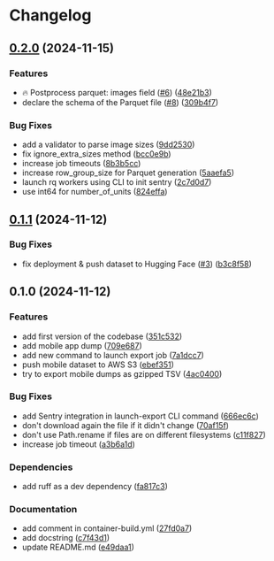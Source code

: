 # Changelog

## [0.2.0](https://github.com/openfoodfacts/openfoodfacts-exports/compare/v0.1.1...v0.2.0) (2024-11-15)


### Features

* :fire: Postprocess parquet: images field ([#6](https://github.com/openfoodfacts/openfoodfacts-exports/issues/6)) ([48e21b3](https://github.com/openfoodfacts/openfoodfacts-exports/commit/48e21b35312ef63f9cc3f913d1a8854ce5e00a51))
* declare the schema of the Parquet file ([#8](https://github.com/openfoodfacts/openfoodfacts-exports/issues/8)) ([309b4f7](https://github.com/openfoodfacts/openfoodfacts-exports/commit/309b4f73009424be65d712d2798f11bf7525d952))


### Bug Fixes

* add a validator to parse image sizes ([9dd2530](https://github.com/openfoodfacts/openfoodfacts-exports/commit/9dd25300b6d8c85004de39a1f1f36dab9f3e42fc))
* fix ignore_extra_sizes method ([bcc0e9b](https://github.com/openfoodfacts/openfoodfacts-exports/commit/bcc0e9be40ac8800136b063be24d943c33c7ac8e))
* increase job timeouts ([8b3b5cc](https://github.com/openfoodfacts/openfoodfacts-exports/commit/8b3b5cc420d404ae6effdc38892c330a0623e13b))
* increase row_group_size for Parquet generation ([5aaefa5](https://github.com/openfoodfacts/openfoodfacts-exports/commit/5aaefa5ee68083c6a7ffc8e4b0dbcfccd1fa1174))
* launch rq workers using CLI to init sentry ([2c7d0d7](https://github.com/openfoodfacts/openfoodfacts-exports/commit/2c7d0d76f16dd67cc2620f259c469a3a1afdf43e))
* use int64 for number_of_units ([824effa](https://github.com/openfoodfacts/openfoodfacts-exports/commit/824effa6565dede6faf68b60d999f6e12c5e6681))

## [0.1.1](https://github.com/openfoodfacts/openfoodfacts-exports/compare/v0.1.0...v0.1.1) (2024-11-12)


### Bug Fixes

* fix deployment & push dataset to Hugging Face ([#3](https://github.com/openfoodfacts/openfoodfacts-exports/issues/3)) ([b3c8f58](https://github.com/openfoodfacts/openfoodfacts-exports/commit/b3c8f58491007e3e8e6a4e266e1dacf90bcf02cf))

## 0.1.0 (2024-11-12)


### Features

* add first version of the codebase ([351c532](https://github.com/openfoodfacts/openfoodfacts-exports/commit/351c532e81f2f6f987fb4b0fa8e7b6b7d251baa7))
* add mobile app dump ([709e687](https://github.com/openfoodfacts/openfoodfacts-exports/commit/709e687184736c3a9938c1e91ca8105d4f64f4bc))
* add new command to launch export job ([7a1dcc7](https://github.com/openfoodfacts/openfoodfacts-exports/commit/7a1dcc769e11851749c9bff49ff58d7058999964))
* push mobile dataset to AWS S3 ([ebef351](https://github.com/openfoodfacts/openfoodfacts-exports/commit/ebef351881b39691398e44693d83211a1592fc51))
* try to export mobile dumps as gzipped TSV ([4ac0400](https://github.com/openfoodfacts/openfoodfacts-exports/commit/4ac04003dc350196a5f67a64174edd507fae497c))


### Bug Fixes

* add Sentry integration in launch-export CLI command ([666ec6c](https://github.com/openfoodfacts/openfoodfacts-exports/commit/666ec6c8f159848813a1cb111b9e759b691c68ad))
* don't download again the file if it didn't change ([70af15f](https://github.com/openfoodfacts/openfoodfacts-exports/commit/70af15fc3334812189169c7591d1fcc68e8f5dd8))
* don't use Path.rename if files are on different filesystems ([c11f827](https://github.com/openfoodfacts/openfoodfacts-exports/commit/c11f827d376a03ef96390f3848ec24b4b2d576aa))
* increase job timeout ([a3b6a1d](https://github.com/openfoodfacts/openfoodfacts-exports/commit/a3b6a1d63cce6e21d62721e1af872782ecea4a20))


### Dependencies

* add ruff as a dev dependency ([fa817c3](https://github.com/openfoodfacts/openfoodfacts-exports/commit/fa817c3192d4d49c498e7cc7611cb64d74756b80))


### Documentation

* add comment in container-build.yml ([27fd0a7](https://github.com/openfoodfacts/openfoodfacts-exports/commit/27fd0a7d2be48c4358db3dc4e7eea9e3fde2f825))
* add docstring ([c7f43d1](https://github.com/openfoodfacts/openfoodfacts-exports/commit/c7f43d1a7878b5ceaa2825795b450407cce2c191))
* update README.md ([e49daa1](https://github.com/openfoodfacts/openfoodfacts-exports/commit/e49daa17699956f50770df5da36defe7c7654935))
